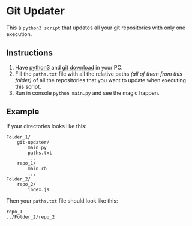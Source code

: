 # Git Updater

This a `python3 script` that updates all your git repositories with only one execution.

## Instructions

1. Have [python3](https://www.python.org/downloads/) and [git download](https://git-scm.com/downloads) in your PC.
2. Fill the `paths.txt` file with all the relative paths *(all of them from this folder)* of all the repositories that you want to update when executing this script.
3. Run in console `python main.py` and see the magic happen.

## Example

If your directories looks like this:

```MD
Folder_1/
    git-updater/
        main.py
        paths.txt
        ...
    repo_1/
        main.rb
        ...
Folder_2/
    repo_2/
        index.js
```

Then your `paths.txt` file should look like this:

```MD
repo_1
../Folder_2/repo_2
```
